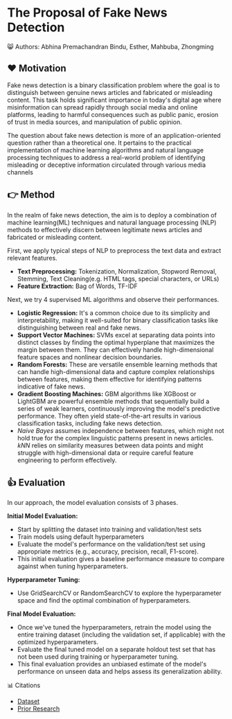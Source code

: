 # The Proposal of Fake News Detection

😸 Authors: Abhina Premachandran Bindu, Esther, Mahbuba, Zhongming



## ❤️ Motivation

Fake news detection is a binary classification problem where the goal is to distinguish between genuine news articles and fabricated or misleading content. This task holds significant importance in today's digital age where misinformation can spread rapidly through social media and online platforms, leading to harmful consequences such as public panic, erosion of trust in media sources, and manipulation of public opinion. 

The question about fake news detection is more of an application-oriented question rather than a theoretical one. It pertains to the practical implementation of machine learning algorithms and natural language processing techniques to address a real-world problem of identifying misleading or deceptive information circulated through various media channels



## 👉 Method

In the realm of fake news detection, the aim is to deploy a combination of machine learning(ML) techniques and natural language processing (NLP) methods to effectively discern between legitimate news articles and fabricated or misleading content. 

First,  we apply typical steps of NLP to preprocess the text data and extract relevant features. 
- **Text Preprocessing:** Tokenization, Normalization, Stopword Removal, Stemming, Text Cleaning(e.g. HTML tags, special characters, or URLs)
- **Feature Extraction:** Bag of Words, TF-IDF


Next, we try 4 supervised ML algorithms and observe their performances.

- **Logistic Regression:** It's a common choice due to its simplicity and interpretability, making it well-suited for binary classification tasks like distinguishing between real and fake news.
- **Support Vector Machines:** SVMs excel at separating data points into distinct classes by finding the optimal hyperplane that maximizes the margin between them. They can effectively handle high-dimensional feature spaces and nonlinear decision boundaries.
- **Random Forests:** These are versatile ensemble learning methods that can handle high-dimensional data and capture complex relationships between features, making them effective for identifying patterns indicative of fake news.
- **Gradient Boosting Machines:** GBM algorithms like XGBoost or LightGBM are powerful ensemble methods that sequentially build a series of weak learners, continuously improving the model's predictive performance. They often yield state-of-the-art results in various classification tasks, including fake news detection.
- *Naive Bayes* assumes independence between features, which might not hold true for the complex linguistic patterns present in news articles. *kNN* relies on similarity measures between data points and might struggle with high-dimensional data or require careful feature engineering to perform effectively. 




## 👍 Evaluation

In our approach, the model evaluation consists of 3 phases. 

**Initial Model Evaluation:**

- Start by splitting the dataset into training and validation/test sets
- Train models using default hyperparameters
- Evaluate the model's performance on the validation/test set using appropriate metrics (e.g., accuracy, precision, recall, F1-score).
- This initial evaluation gives a baseline performance measure to compare against when tuning hyperparameters.

**Hyperparameter Tuning:**
- Use GridSearchCV or RandomSearchCV to explore the hyperparameter space and find the optimal combination of hyperparameters.

**Final Model Evaluation:**
- Once we've tuned the hyperparameters, retrain the model using the entire training dataset (including the validation set, if applicable) with the optimized hyperparameters.
- Evaluate the final tuned model on a separate holdout test set that has not been used during training or hyperparameter tuning.
- This final evaluation provides an unbiased estimate of the model's performance on unseen data and helps assess its generalization ability.


📊 Citations

- [Dataset](https://github.com/several27/FakeNewsCorpus/releases/tag/v1.0)
- [Prior Research](https://www.geeksforgeeks.org/fake-news-detection-using-machine-learning)

